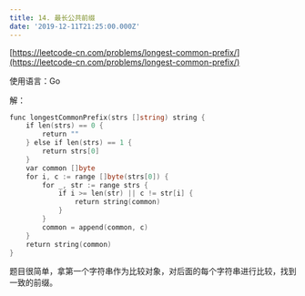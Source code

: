 ```yaml
---
title: 14. 最长公共前缀
date: '2019-12-11T21:25:00.000Z'
---
```


[https://leetcode-cn.com/problems/longest-common-prefix/](https://leetcode-cn.com/problems/longest-common-prefix/)

使用语言：Go

解：

```Go
func longestCommonPrefix(strs []string) string {
    if len(strs) == 0 {
        return ""
    } else if len(strs) == 1 {
        return strs[0]
    }
    var common []byte
    for i, c := range []byte(strs[0]) {
        for _, str := range strs {
            if i >= len(str) || c != str[i] {
                return string(common)
            }
        }
        common = append(common, c)
    }
    return string(common)
}
```

题目很简单，拿第一个字符串作为比较对象，对后面的每个字符串进行比较，找到一致的前缀。


